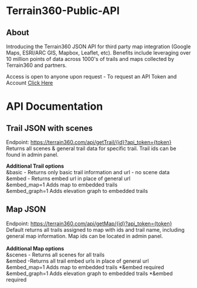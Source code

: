 # Terrain360-Public-API
## About

Introducing the Terrain360 JSON API for third party map integration (Google Maps, ESRI/ARC GIS, Mapbox, Leaflet, etc). 
Benefits include leveraging over 10 million points of data across 1000's of trails and maps collected by Terrain360 and partners. 

Access is open to anyone upon request - To request an API Token and Account [Click Here](https://www.terrain360.com/about#contact)

# API Documentation
## Trail JSON with scenes 

Endpoint: https://terrain360.com/api/getTrail/{id}?api_token={token} <br/>
Returns all scenes & general trail data for specific trail. Trail ids can be found in admin panel. 

**Additional Trail options**
 <br/>
&basic  - Returns only basic trail information and url - no scene data
 <br/>
&embed - Returns embed url in place of general url
 <br/>
&embed_map=1 Adds map to embedded trails
 <br/>
&embed_graph=1 Adds elevation graph to embedded trails

## Map JSON 

Endpoint: https://terrain360.com/api/getMap/{id}?api_token={token} <br/>
 Default returns all trails assigned to map with ids and trail name, including general map information.
 Map ids can be located in admin panel. 
 <br/> <br/>
 **Additional Map options**
 <br/>
 &scenes - Returns all scenes for all trails 
 <br/>
 &embed -Returns all trail embed urls in place of general url
 <br/>
 &embed_map=1 Adds map to embedded trails  *&embed required
 <br/>
 &embed_graph=1 Adds elevation graph to embedded trails *&embed required

 


